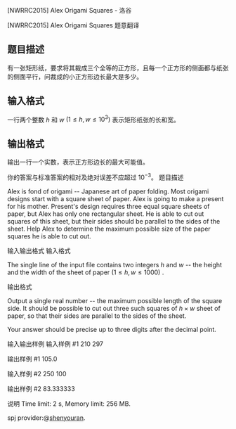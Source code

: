 



[NWRRC2015] Alex Origami Squares - 洛谷














[NWRRC2015] Alex Origami Squares
题意翻译
## 题目描述

有一张矩形纸，要求将其裁成三个全等的正方形，且每一个正方形的侧面都与纸张的侧面平行，问裁成的小正方形边长最大是多少。

## 输入格式

一行两个整数 $h$ 和 $w$ $(1\le h,w\le 10^3)$ 表示矩形纸张的长和宽。

## 输出格式

输出一行一个实数，表示正方形边长的最大可能值。

你的答案与标准答案的相对及绝对误差不应超过 $10^{-3}$。
题目描述


Alex is fond of origami -- Japanese art of paper folding. Most origami designs start with a square sheet of paper. Alex is going to make a present for his mother. Present's design requires three equal square sheets of paper, but Alex has only one rectangular sheet. He is able to cut out squares of this sheet, but their sides should be parallel to the sides of the sheet. Help Alex to determine the maximum possible size of the paper squares he is able to cut out.


输入输出格式
输入格式



The single line of the input file contains two integers $h$ and $w$ -- the height and the width of the sheet of paper $(1 \le h , w \le 1000)$ .


输出格式



Output a single real number -- the maximum possible length of the square side. It should be possible to cut out three such squares of $h \times w$ sheet of paper, so that their sides are parallel to the sides of the sheet.

Your answer should be precise up to three digits after the decimal point.


输入输出样例
输入样例 #1
210 297

输出样例 #1
105.0

输入样例 #2
250 100

输出样例 #2
83.333333

说明
Time limit: 2 s, Memory limit: 256 MB. 

spj provider:@[shenyouran](/user/137367).






